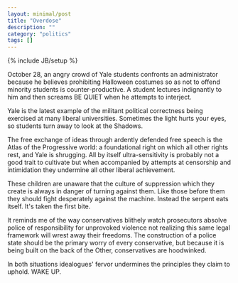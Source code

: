 ```yaml
---
layout: minimal/post
title: "Overdose"
description: ""
category: "politics"
tags: []
---
```

{% include JB/setup %}

October 28, an angry crowd of Yale students confronts an administrator because he believes prohibiting Halloween costumes so as not to offend minority students is counter-productive.
A student lectures indignantly to him and then screams BE QUIET when he attempts to interject.

Yale is the latest example of the militant political correctness being exercised at many liberal universities.
Sometimes the light hurts your eyes, so students turn away to look at the Shadows.

The free exchange of ideas through ardently defended free speech is the Atlas of the Progressive world: a foundational right on which all other rights rest, and Yale is shrugging.
All by itself ultra-sensitivity is probably not a good trait to cultivate but when accompanied by attempts at censorship and intimidation they undermine all other liberal achievement.

These children are unaware that the culture of suppression which they create is always in danger of turning against them.
Like those before them they should fight desperately against the machine.
Instead the serpent eats itself. It's taken the first bite.

It reminds me of the way conservatives blithely watch prosecutors absolve police of responsibility for unprovoked violence not realizing this same legal framework will wrest away their freedoms.
The construction of a police state should be the primary worry of every conservative, but because it is being built on the back of the Other, conservatives are hoodwinked.

In both situations idealogues' fervor undermines the principles they claim to uphold.
WAKE UP.
